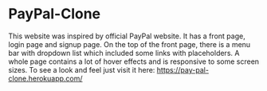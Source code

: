 # PayPal-Clone
This website was inspired by official PayPal website. It has a front page, login page and signup page. On the top of the front page, there is a menu bar with dropdown list which included some links with placeholders. A whole page contains a lot of hover effects and is responsive to some screen sizes. To see a look and feel just visit it here: https://pay-pal-clone.herokuapp.com/
